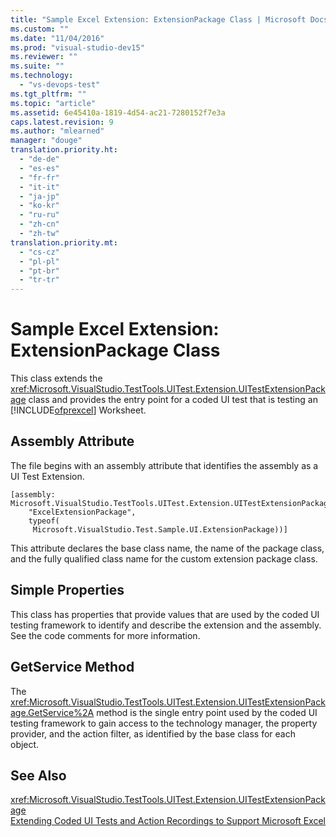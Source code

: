 ```yaml
---
title: "Sample Excel Extension: ExtensionPackage Class | Microsoft Docs"
ms.custom: ""
ms.date: "11/04/2016"
ms.prod: "visual-studio-dev15"
ms.reviewer: ""
ms.suite: ""
ms.technology: 
  - "vs-devops-test"
ms.tgt_pltfrm: ""
ms.topic: "article"
ms.assetid: 6e45410a-1819-4d54-ac21-7280152f7e3a
caps.latest.revision: 9
ms.author: "mlearned"
manager: "douge"
translation.priority.ht: 
  - "de-de"
  - "es-es"
  - "fr-fr"
  - "it-it"
  - "ja-jp"
  - "ko-kr"
  - "ru-ru"
  - "zh-cn"
  - "zh-tw"
translation.priority.mt: 
  - "cs-cz"
  - "pl-pl"
  - "pt-br"
  - "tr-tr"
---
```

# Sample Excel Extension: ExtensionPackage Class
This class extends the <xref:Microsoft.VisualStudio.TestTools.UITest.Extension.UITestExtensionPackage> class and provides the entry point for a coded UI test that is testing an [!INCLUDE[ofprexcel](../test/includes/ofprexcel_md.md)] Worksheet.  
  
## Assembly Attribute  
 The file begins with an assembly attribute that identifies the assembly as a UI Test Extension.  
  
```  
[assembly: Microsoft.VisualStudio.TestTools.UITest.Extension.UITestExtensionPackage(  
    "ExcelExtensionPackage",  
    typeof(  
     Microsoft.VisualStudio.Test.Sample.UI.ExtensionPackage))]  
```  
  
 This attribute declares the base class name, the name of the package class, and the fully qualified class name for the custom extension package class.  
  
## Simple Properties  
 This class has properties that provide values that are used by the coded UI testing framework to identify and describe the extension and the assembly. See the code comments for more information.  
  
## GetService Method  
 The <xref:Microsoft.VisualStudio.TestTools.UITest.Extension.UITestExtensionPackage.GetService%2A> method is the single entry point used by the coded UI testing framework to gain access to the technology manager, the property provider, and the action filter, as identified by the base class for each object.  
  
## See Also  
 <xref:Microsoft.VisualStudio.TestTools.UITest.Extension.UITestExtensionPackage>   
 [Extending Coded UI Tests and Action Recordings to Support Microsoft Excel](../test/extending-coded-ui-tests-and-action-recordings-to-support-microsoft-excel.md)